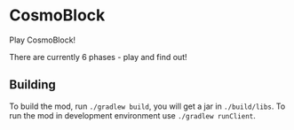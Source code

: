 # CosmoBlock

Play CosmoBlock!

There are currently 6 phases - play and find out!

## Building
To build the mod, run `./gradlew build`, you will get a jar in `./build/libs`. To run the mod in development environment
use `./gradlew runClient`.